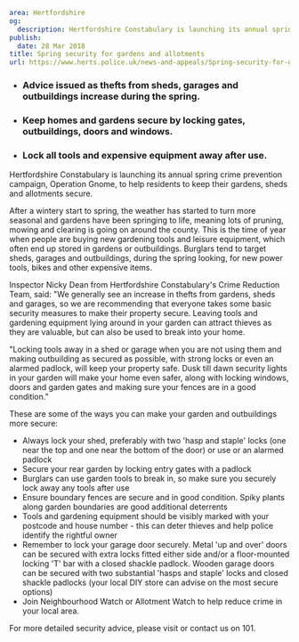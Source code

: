```yaml
area: Hertfordshire
og:
  description: Hertfordshire Constabulary is launching its annual spring crime prevention campaign, Operation Gnome, to help residents to keep their gardens, sheds and allotments secure.
publish:
  date: 28 Mar 2018
title: Spring security for gardens and allotments
url: https://www.herts.police.uk/news-and-appeals/Spring-security-for-gardens-and-allotments-1736ALL
```

* ### Advice issued as thefts from sheds, garages and outbuildings increase during the spring.

 * ### Keep homes and gardens secure by locking gates, outbuildings, doors and windows.

 * ### Lock all tools and expensive equipment away after use.

Hertfordshire Constabulary is launching its annual spring crime prevention campaign, Operation Gnome, to help residents to keep their gardens, sheds and allotments secure.

After a wintery start to spring, the weather has started to turn more seasonal and gardens have been springing to life, meaning lots of pruning, mowing and clearing is going on around the county. This is the time of year when people are buying new gardening tools and leisure equipment, which often end up stored in gardens or outbuildings. Burglars tend to target sheds, garages and outbuildings, during the spring looking, for new power tools, bikes and other expensive items.

Inspector Nicky Dean from Hertfordshire Constabulary's Crime Reduction Team, said: "We generally see an increase in thefts from gardens, sheds and garages, so we are recommending that everyone takes some basic security measures to make their property secure. Leaving tools and gardening equipment lying around in your garden can attract thieves as they are valuable, but can also be used to break into your home.

"Locking tools away in a shed or garage when you are not using them and making outbuilding as secured as possible, with strong locks or even an alarmed padlock, will keep your property safe. Dusk till dawn security lights in your garden will make your home even safer, along with locking windows, doors and garden gates and making sure your fences are in a good condition."

These are some of the ways you can make your garden and outbuildings more secure:

 * Always lock your shed, preferably with two 'hasp and staple' locks (one near the top and one near the bottom of the door) or use or an alarmed padlock
 * Secure your rear garden by locking entry gates with a padlock
 * Burglars can use garden tools to break in, so make sure you securely lock away any tools after use
 * Ensure boundary fences are secure and in good condition. Spiky plants along garden boundaries are good additional deterrents
 * Tools and gardening equipment should be visibly marked with your postcode and house number - this can deter thieves and help police identify the rightful owner
 * Remember to lock your garage door securely. Metal 'up and over' doors can be secured with extra locks fitted either side and/or a floor-mounted locking 'T' bar with a closed shackle padlock. Wooden garage doors can be secured with two substantial 'hasps and staple' locks and closed shackle padlocks (your local DIY store can advise on the most secure options)
 * Join Neighbourhood Watch or Allotment Watch to help reduce crime in your local area.

For more detailed security advice, please visit or contact us on 101.

